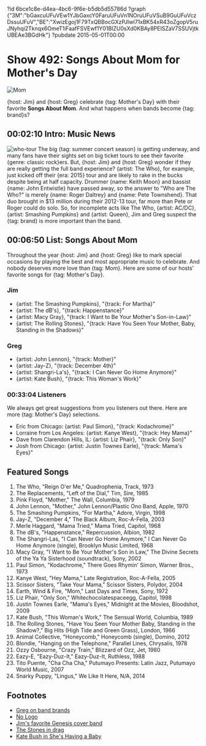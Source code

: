 ?id 6bce1c8e-d4ea-4bc6-9f6e-b5db5d55786d
?graph {"3M":"bGaxcuUFuVEw1YJbGaxcY0FaruUFuVn1NOruUFuVSuB9GuUFuVczDssuUFuV","BE":"XwizEgoj1F79TxQBBocGXzPJlwI71xBK54xR43oZgopV5ruJNyhqi2Tknqx6OmeT1iFaafFSVEwf1Y01BIZU0sXd0KBAy8PEISZaV7SSUVjtkUBEAe3BGdHk"}
?pubdate 2015-05-01T00:00

# Show 492: Songs About Mom for Mother's Day

![Mom](https://static.soundopinions.org/images/2015/mothersday_web.jpg)

{host: Jim} and {host: Greg} celebrate {tag: Mother's Day} with their favorite **Songs About Mom**. And what happens when bands become {tag: brand}s?
 
## 00:02:10 Intro: Music News
![who-tour](https://static.soundopinions.org/assets/492/3M0.jpg)
The big {tag: summer concert season} is getting underway, and many fans have their sights set on big ticket tours to see their favorite {genre: classic rock}ers. But, {host: Jim} and {host: Greg} wonder if they are really getting the full band experience?  {artist: The Who}, for example, just kicked off their {era: 2015} tour and are likely to rake in the bucks despite being at half capacity. Drummer {name: Keith Moon} and bassist {name: John Entwistle} have passed away, so the answer to "Who are The Who?"  is merely {name: Roger Daltrey} and {name: Pete Townshend}. That duo brought in $13 million during their 2012-13 tour, far more than Pete or Roger could do solo. So, for incomplete acts like The Who, {artist: AC/DC}, {artist: Smashing Pumpkins} and {artist: Queen}, Jim and Greg suspect the {tag: brand} is more important than the band.  


## 00:06:50 List: Songs About Mom
Throughout the year {host: Jim} and {host: Greg} like to mark special occasions by playing the best and most appropriate music to celebrate. And nobody deserves more love than {tag: Mom}. Here are some of our hosts' favorite songs for {tag: Mother's Day}.

### Jim
- {artist: The Smashing Pumpkins}, "{track: For Martha}" 
- {artist: The dB's}, "{track: Happenstance}"
- {artist: Macy Gray}, "{track: I Want to Be Your Mother's Son-in-Law}" 
- {artist: The Rolling Stones}, "{track: Have You Seen Your Mother, Baby, Standing in the Shadows}"

### Greg
- {artist: John Lennon}, "{track: Mother}"
- {artist: Jay-Z}, "{track: December 4th}"
- {artist: Shangri-La's}, "{track: I Can Never Go Home Anymore}"
- {artist: Kate Bush}, "{track: This Woman's Work}"


### 00:33:04 Listeners
We always get great suggestions from you listeners out there. Here are more {tag: Mother's Day} selections.

- Eric from Chicago: {artist: Paul Simon}, "{track: Kodachrome}"
- Lorraine from Los Angeles: {artist: Kanye West}, "{track: Hey Mama}"
- Dave from Clarendon Hills, IL: {artist: Liz Phair}, "{track: Only Son}"
- Josh from Chicago: {artist: Justin Townes Earle}, "{track: Mama's Eyes}" 

## Featured Songs
1. The Who, "Reign O'er Me," Quadrophenia, Track, 1973 
2. The Replacements, "Left of the Dial," Tim, Sire, 1985 
3. Pink Floyd, "Mother," The Wall, Columbia, 1979
4. John Lennon, "Mother," John Lennon/Plastic Ono Band, Apple, 1970
5. The Smashing Pumpkins, "For Martha," Adore, Virgin, 1998
6. Jay-Z, "December 4," The Black Album, Roc-A-Fella, 2003
7. Merle Haggard, "Mama Tried," Mama Tried, Capitol, 1968
8. The dB's, "Happenstance," Repercussion, Albion, 1982
9. The Shangri-Las, "I Can Never Go Home Anymore," I Can Never Go Home Anymore (single), Brooklyn Music Limited, 1968
10. Macy Gray, "I Want to Be Your Mother's Son in Law," The Divine Secrets of the Ya Ya Sisterhood (soundtrack), Sony, 2002
11. Paul Simon, "Kodachrome," There Goes Rhymin' Simon, Warner Bros., 1973
12. Kanye West, "Hey Mama," Late Registration, Roc-A-Fella, 2005
13. Scissor Sisters, "Take Your Mama," Scissor Sisters, Polydor, 2004
14. Earth, Wind & Fire, "Mom," Last Days and Times, Sony, 1972
15. Liz Phair, "Only Son," Whitechocolatespaceegg, Capitol, 1998
16. Justin Townes Earle, "Mama's Eyes," Midnight at the Movies, Bloodshot, 2009
17. Kate Bush, "This Woman's Work," The Sensual World, Columbia, 1989
18. The Rolling Stones, "Have You Seen Your Mother Baby, Standing in the Shadow?," Big Hits (High Tide and Green Grass), London, 1966
19. Animal Collective, "Honeycomb," Honeycomb (single), Domino, 2012
20. Blondie, "Hanging on the Telephone," Parallel Lines, Chrysalis, 1978 
21. Ozzy Osbourne, "Crazy Train," Blizzard of Ozz, Jet, 1980
22. Eazy-E, "Eazy-Duz-It," Eazy-Duz-It, Ruthless, 1988 
23. Tito Puente, "Cha Cha Cha," Putumayo Presents: Latin Jazz, Putumayo World Music, 2007 
24. Snarky Puppy, "Lingus," We Like It Here, N/A, 2014 

## Footnotes
- [Greg on band brands](http://www.bbc.com/culture/story/20150414-are-brands-bigger-than-bands)
- [No Logo](http://www.naomiklein.org/no-logo)
- [Jim's favorite Genesis cover band](http://www.themusicalbox.net/)
- [The Stones in drag](http://upload.wikimedia.org/wikipedia/en/thumb/f/f9/HaveYouSeenYourMotherBabyUK45PicSleeve.jpg/220px-HaveYouSeenYourMotherBabyUK45PicSleeve.jpg)
- [Kate Bush in She's Having a Baby](https://www.youtube.com/watch?v=TyeZy_UPYKM)
